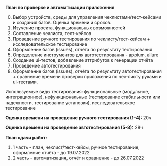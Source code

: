 **План по проверке и автоматизации приложения**

0. Выбор устройств, среды для управления чеклистами/тест-кейсами и создания багов. Оценка времени и сроков.
1. Изучение проекта, функциональных возможностей
2. Составление чеклиста, тест-кейсов
3. Проведение ручного тестирования по чеклисту/тест-кейсам + исследовательское тестирование
4. Оформление багов (issues), отчёта по результату тестирования
5. Определение инструментов для автотестирования - appium, allure
6. Создание ui-тестов, добавление аттрибутов к генерации отчёта
7. Проведение автотестирования
8. Оформление багов (issues), отчёта по результату автотестирования + сравнение времени проверки приложения по чек-листу руками и ui-тестами.

Используемые виды тестирования: функциональные (модульное, интеграционное), нефункциональные (тестирование стабильности или надежности, тестирование установки), исследовательское тестирование

**Оценка времени на проведение ручного тестирования (1-4):** 20ч

**Оценка времени на проведение автотестирования (5-8):** 28ч

**План сдачи работ:**
1. 1 часть - план, чеклист/тест-кейсы, ручное тестирование, оформление отчёта - до 19.07.2022
2. 2 часть - автоматизация, отчёт и сравнение - до 26.07.2022
